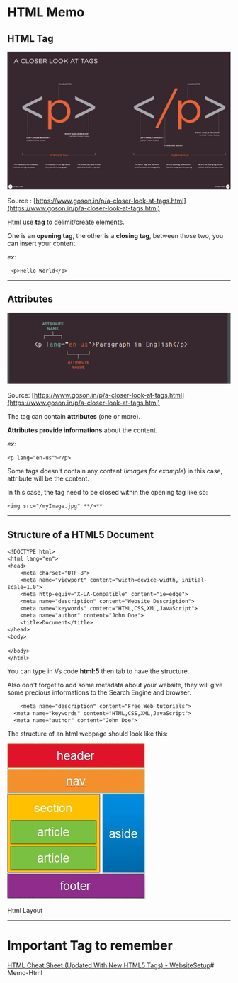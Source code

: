 # HTML Memo

## HTML Tag

![HTML%20Memo/Untitled.png](HTML%20Memo/Untitled.png)

Source : [https://www.goson.in/p/a-closer-look-at-tags.html](https://www.goson.in/p/a-closer-look-at-tags.html)

Html use **tag** to delimit/create elements. 

One is an **opening tag**, the other is a **closing tag**, between those two, you can insert your content.

*ex:*

     <p>Hello World</p>

---

## Attributes

![HTML%20Memo/Untitled%201.png](HTML%20Memo/Untitled%201.png)

Source: [https://www.goson.in/p/a-closer-look-at-tags.html](https://www.goson.in/p/a-closer-look-at-tags.html)

The tag can contain **attributes** (one or more). 

**Attributes provide informations** about the content.  

*ex:*

    <p lang="en-us"></p>

Some tags doesn't contain any content (*images for example*) in this case, attribute will be the content.

In this case, the tag need to be closed within the opening tag like so:

    <img src="/myImage.jpg" **/>**

---

## Structure of a HTML5 Document

    <!DOCTYPE html>
    <html lang="en">
    <head>
        <meta charset="UTF-8">
        <meta name="viewport" content="width=device-width, initial-scale=1.0">
        <meta http-equiv="X-UA-Compatible" content="ie=edge">
        <meta name="description" content="Website Description">
        <meta name="keywords" content="HTML,CSS,XML,JavaScript">
        <meta name="author" content="John Doe">
        <title>Document</title>
    </head>
    <body>
        
    </body>
    </html>

You can type in Vs code **html:5** then tab to have the structure. 

Also don't forget to add some metadata about your website, they will give some precious informations to the Search Engine and browser.

    	<meta name="description" content="Free Web tutorials">
      <meta name="keywords" content="HTML,CSS,XML,JavaScript">
      <meta name="author" content="John Doe">

The structure of an html webpage should look like this:

![HTML%20Memo/Untitled%202.png](HTML%20Memo/Untitled%202.png)

Html Layout

---

# Important Tag to remember

[HTML Cheat Sheet (Updated With New HTML5 Tags) - WebsiteSetup](https://websitesetup.org/html5-cheat-sheet/)# Memo-Html
